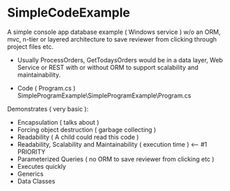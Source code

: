 # SimpleCodeExample
A simple console app database example ( Windows service ) w/o an ORM, mvc, n-tier or layered architecture 
to save reviewer from clicking through project files etc.


* Usually ProcessOrders, GetTodaysOrders would be in a data layer, Web Service or REST with or without ORM to 
  support scalability and maintainability.

* Code ( Program.cs ) SimpleProgramExample\SimpleProgramExample\Program.cs

Demonstrates ( very basic ):
* Encapsulation ( talks about )
* Forcing object destruction ( garbage collecting )
* Readability ( A child could read this code )
* Readability, Scalability and Maintainability ( execution time )  <-- #1 PRIORITY 
* Parameterized Queries ( no ORM to save reviewer from clicking etc )
* Executes quickly 
* Generics
* Data Classes




